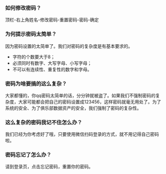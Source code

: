 ### 如何修改密码？

顶栏-右上角姓名-修改密码-重置密码-密码-确定

### 为何提示密码太简单？

因为密码设置的太简单了。我们对密码的复杂度是有基本要求的。

- 字符的个数要大于8；
- 必须同时有数字、大写字母、小写字母；
- 不可以有连续性、重复性的数字和字母。

### 密码为啥要搞的这么复杂？

大家都懂的，你qq密码太简单的话，分分钟就被盗了。如果我们不强制密码的复杂度，大家可能都会把自己的密码设置成123456，这样密码就毫无用处了。为了系统的安全、为了俱乐部数据资产的安全，我们强制了密码的复杂性。

### 这么复杂的密码我记不住怎么办？

我们已经为你考虑好了哦，只要使用微信扫码登录的方式，就不用记得自己密码啦。

### 密码忘记了怎么办？

请到登录页，点击忘记密码，重置你的密码。